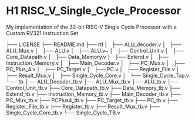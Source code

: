 # H1  RISC_V_Single_Cycle_Processor

My implementation of the 32-bit RISC-V Single Cycle Processor with a Custom RV321 Instruction Set



├── LICENSE
├── README.md
├── rtl
│   ├── ALU_decoder.v
│   ├── ALU_Mux.v
│   ├── ALU.v
│   ├── ALU.v~
│   ├── Control_Unit.v
│   ├── Core_Datapath.v
│   ├── Data_Memory.v
│   ├── Extend.v
│   ├── Instruction_Memory.v
│   ├── Main_Decoder.v
│   ├── PC_Mux.v
│   ├── PC_Plus_4.v
│   ├── PC_Target.v
│   ├── PC.v
│   ├── Register_File.v
│   ├── Result_Mux.v
│   ├── Single_Cycle_Core.v
│   └── Single_Cycle_Top.v
└── tb
    ├── ALU_Decoder_tb.v
    ├── ALU_Mux_tb.v
    ├── ALU_tb.v
    ├── Control_Unit_tb.v
    ├── Core_Datapath_tb.v
    ├── Data_Memory_tb.v
    ├── Extend_tb.v
    ├── Instruction_Memory_tb.v
    ├── Main_Decoder_tb.v
    ├── PC_Mux_tb.v
    ├── PCPlus4_tb.v
    ├── PC_Target_tb.v
    ├── PC_tb.v
    ├── Register_File_tb.v
    ├── Register_tb.v
    ├── Result_Mux_tb.v
    ├── Single_Cycle_Core_tb.v
    └── Single_Cycle_TB.v
